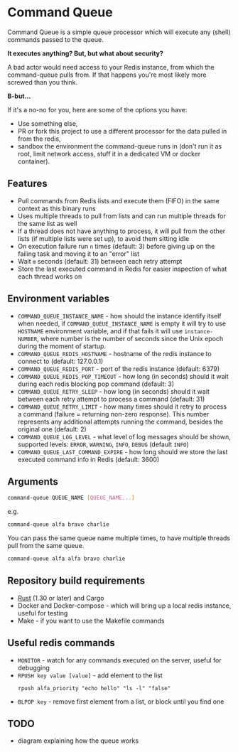 # Command Queue

Command Queue is a simple queue processor which will execute any (shell) commands passed to the queue.

**It executes anything? But, but what about security?**

A bad actor would need access to your Redis instance, from which the command-queue pulls from. If that happens you're most likely more screwed than you think.

**B-but...**

If it's a no-no for you, here are some of the options you have:
- Use something else,
- PR or fork this project to use a different processor for the data pulled in from the redis,
- sandbox the environment the command-queue runs in (don't run it as root, limit network access, stuff it in a dedicated VM or docker container).

## Features
- Pull commands from Redis lists and execute them (FIFO) in the same context as this binary runs
- Uses multiple threads to pull from lists and can run multiple threads for the same list as well
- If a thread does not have anything to process, it will pull from the other lists (if multiple lists were set up), to avoid them sitting idle
- On execution failure run `n` times (default: 3) before giving up on the failing task and moving it to an "error" list
- Wait `m` seconds (default: 31) between each retry attempt
- Store the last executed command in Redis for easier inspection of what each thread works on

## Environment variables
- `COMMAND_QUEUE_INSTANCE_NAME` - how should the instance identify itself when needed, if `COMMAND_QUEUE_INSTANCE_NAME` is empty it will try to use `HOSTNAME` environment variable, and if that fails it will use `instance-NUMBER`, where number is the number of seconds since the Unix epoch during the moment of startup.
- `COMMAND_QUEUE_REDIS_HOSTNAME` - hostname of the redis instance to connect to (default: 127.0.0.1)
- `COMMAND_QUEUE_REDIS_PORT` - port of the redis instance (default: 6379)
- `COMMAND_QUEUE_REDIS_POP_TIMEOUT` - how long (in seconds) should it wait during each redis blocking pop command (default: 3)
- `COMMAND_QUEUE_RETRY_SLEEP` - how long (in seconds) should it wait between each retry attempt to process a command (default: 31)
- `COMMAND_QUEUE_RETRY_LIMIT` - how many times should it retry to process a command (failure = returning non-zero response). This number represents any additional attempts running the command, besides the original one (default: 2)
- `COMMAND_QUEUE_LOG_LEVEL` - what level of log messages should be shown, supported levels: `ERROR`, `WARNING`, `INFO`, `DEBUG` (default `INFO`)
- `COMMAND_QUEUE_LAST_COMMAND_EXPIRE` - how long should we store the last executed command info in Redis (default: 3600)

## Arguments

```bash
command-queue QUEUE_NAME [QUEUE_NAME...]
```

e.g.

```bash
command-queue alfa bravo charlie
```

You can pass the same queue name multiple times, to have multiple threads pull from the same queue.

```bash
command-queue alfa alfa bravo charlie
```

## Repository build requirements
- [Rust](https://www.rust-lang.org/tools/install) (1.30 or later) and Cargo
- Docker and Docker-compose - which will bring up a local redis instance, useful for testing
- Make - if you want to use the Makefile commands

## Useful redis commands
- `MONITOR` - watch for any commands executed on the server, useful for debugging
- `RPUSH key value [value]` - add element to the list
    ```
    rpush alfa_priority "echo hello" "ls -l" "false"
    ```
- `BLPOP key` - remove first element from a list, or block until you find one

## TODO
- diagram explaining how the queue works